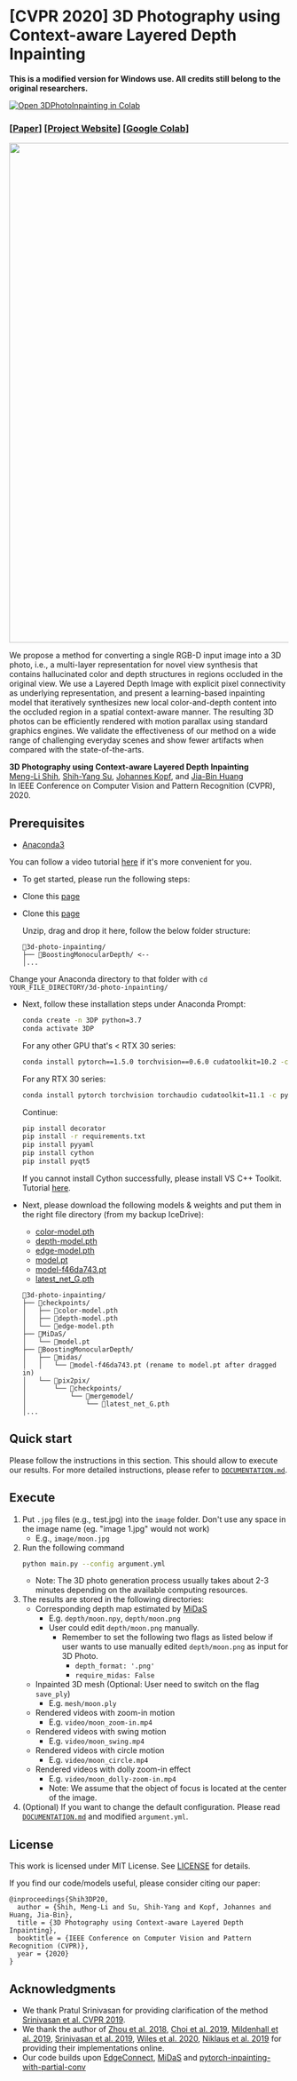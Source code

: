 # [CVPR 2020] 3D Photography using Context-aware Layered Depth Inpainting

**This is a modified version for Windows use. All credits still belong to the original researchers.**

[![Open 3DPhotoInpainting in Colab](https://colab.research.google.com/assets/colab-badge.svg)](https://colab.research.google.com/drive/1706ToQrkIZshRSJSHvZ1RuCiM__YX3Bz)

### [[Paper](https://arxiv.org/abs/2004.04727)] [[Project Website](https://shihmengli.github.io/3D-Photo-Inpainting/)] [[Google Colab](https://colab.research.google.com/drive/1706ToQrkIZshRSJSHvZ1RuCiM__YX3Bz)]

<p align='center'>
<img src='https://filebox.ece.vt.edu/~jbhuang/project/3DPhoto/3DPhoto_teaser.jpg' width='900'/>
</p>

We propose a method for converting a single RGB-D input image into a 3D photo, i.e., a multi-layer representation for novel view synthesis that contains hallucinated color and depth structures in regions occluded in the original view. We use a Layered Depth Image with explicit pixel connectivity as underlying representation, and present a learning-based inpainting model that iteratively synthesizes new local color-and-depth content into the occluded region in a spatial context-aware manner. The resulting 3D photos can be efficiently rendered with motion parallax using standard graphics engines. We validate the effectiveness of our method on a wide range of challenging everyday scenes and show fewer artifacts when compared with the state-of-the-arts.
<br/>

**3D Photography using Context-aware Layered Depth Inpainting**
<br/>
[Meng-Li Shih](https://shihmengli.github.io/), 
[Shih-Yang Su](https://lemonatsu.github.io/), 
[Johannes Kopf](https://johanneskopf.de/), and
[Jia-Bin Huang](https://filebox.ece.vt.edu/~jbhuang/)
<br/>
In IEEE Conference on Computer Vision and Pattern Recognition (CVPR), 2020.


## Prerequisites
- [Anaconda3](https://www.anaconda.com/products/individual)

You can follow a video tutorial [here](https://youtu.be/wyYK82C6W88) if it's more convenient for you.

- To get started, please run the following steps:
- Clone this [page](https://github.com/bycloudai/3d-photo-inpainting-Windows) 
- Clone this [page](https://github.com/compphoto/BoostingMonocularDepth.git)

    Unzip, drag and drop it here, follow the below folder structure:
    ```
    📂3d-photo-inpainting/
    ├── 📂BoostingMonocularDepth/ <--
    │...
    ```
Change your Anaconda directory to that folder with `cd YOUR_FILE_DIRECTORY/3d-photo-inpainting/`

- Next, follow these installation steps under Anaconda Prompt:
    ```bash
    conda create -n 3DP python=3.7
    conda activate 3DP
    ```
    For any other GPU that's < RTX 30 series:
    ```bash
    conda install pytorch==1.5.0 torchvision==0.6.0 cudatoolkit=10.2 -c pytorch
    ```
    For any RTX 30 series:
    ```bash
    conda install pytorch torchvision torchaudio cudatoolkit=11.1 -c pytorch -c conda-forge
    ```    
    Continue:
    ```bash
    pip install decorator
    pip install -r requirements.txt
    pip install pyyaml
    pip install cython
    pip install pyqt5
    ```
    If you cannot install Cython successfully, please install VS C++ Toolkit. Tutorial [here](https://www.notion.so/How-To-Install-Microsoft-C-Build-Tools-f79ca6796a524674878b80e998c88b02).
    
- Next, please download the following models & weights and put them in the right file directory (from my backup IceDrive):
    - [color-model.pth](https://icedrive.net/0/b7ri1hJxKH)
    - [depth-model.pth](https://icedrive.net/0/7csdKoXaas)
    - [edge-model.pth](https://icedrive.net/0/43JgqNC82p)
    - [model.pt](https://icedrive.net/0/5cH5SwtZFf)
    - [model-f46da743.pt](https://icedrive.net/0/5apOAqTQ5k)
    - [latest_net_G.pth](https://icedrive.net/0/d16Nek9r8B)


    ```
    📂3d-photo-inpainting/
    ├── 📂checkpoints/
    │   ├── 📜color-model.pth
    │   ├── 📜depth-model.pth
    │   └── 📜edge-model.pth
    ├── 📂MiDaS/
    │   └── 📜model.pt
    ├── 📂BoostingMonocularDepth/
    │   ├── 📂midas/
    │   │   └── 📜model-f46da743.pt (rename to model.pt after dragged in)
    │   └── 📂pix2pix/
    │       └── 📂checkpoints/
    │           └── 📂mergemodel/
    │               └── 📜latest_net_G.pth
    │...
    ```
    

## Quick start
Please follow the instructions in this section. 
This should allow to execute our results.
For more detailed instructions, please refer to [`DOCUMENTATION.md`](DOCUMENTATION.md).

## Execute
1. Put ```.jpg``` files (e.g., test.jpg) into the ```image``` folder.  Don't use any space in the image name (eg. "image 1.jpg" would not work)
    - E.g., `image/moon.jpg`
2. Run the following command
    ```bash
    python main.py --config argument.yml
    ```
    - Note: The 3D photo generation process usually takes about 2-3 minutes depending on the available computing resources.
3. The results are stored in the following directories:
    - Corresponding depth map estimated by [MiDaS](https://github.com/intel-isl/MiDaS.git) 
        - E.g. ```depth/moon.npy```, ```depth/moon.png```
        - User could edit ```depth/moon.png``` manually. 
            - Remember to set the following two flags as listed below if user wants to use manually edited ```depth/moon.png``` as input for 3D Photo.
                - `depth_format: '.png'`
                - `require_midas: False`
    - Inpainted 3D mesh (Optional: User need to switch on the flag `save_ply`)
        - E.g. ```mesh/moon.ply```
    - Rendered videos with zoom-in motion
        - E.g. ```video/moon_zoom-in.mp4```
    - Rendered videos with swing motion
        - E.g. ```video/moon_swing.mp4```
    - Rendered videos with circle motion
        - E.g. ```video/moon_circle.mp4```         
    - Rendered videos with dolly zoom-in effect
        - E.g. ```video/moon_dolly-zoom-in.mp4```
        - Note: We assume that the object of focus is located at the center of the image.
4. (Optional) If you want to change the default configuration. Please read [`DOCUMENTATION.md`](DOCUMENTATION.md) and modified ```argument.yml```.


## License
This work is licensed under MIT License. See [LICENSE](LICENSE) for details. 

If you find our code/models useful, please consider citing our paper:
```
@inproceedings{Shih3DP20,
  author = {Shih, Meng-Li and Su, Shih-Yang and Kopf, Johannes and Huang, Jia-Bin},
  title = {3D Photography using Context-aware Layered Depth Inpainting},
  booktitle = {IEEE Conference on Computer Vision and Pattern Recognition (CVPR)},
  year = {2020}
}
```

## Acknowledgments
- We thank Pratul Srinivasan for providing clarification of the method [Srinivasan et al. CVPR 2019](https://people.eecs.berkeley.edu/~pratul/publication/mpi_extrapolation/).
- We thank the author of [Zhou et al. 2018](https://people.eecs.berkeley.edu/~tinghuiz/projects/mpi/), [Choi et al. 2019](https://github.com/NVlabs/extreme-view-synth/), [Mildenhall et al. 2019](https://github.com/Fyusion/LLFF), [Srinivasan et al. 2019](https://github.com/google-research/google-research/tree/ac9b04e1dbdac468fda53e798a326fe9124e49fe/mpi_extrapolation), [Wiles et al. 2020](http://www.robots.ox.ac.uk/~ow/synsin.html), [Niklaus et al. 2019](https://github.com/sniklaus/3d-ken-burns) for providing their implementations online.
- Our code builds upon [EdgeConnect](https://github.com/knazeri/edge-connect), [MiDaS](https://github.com/intel-isl/MiDaS.git) and [pytorch-inpainting-with-partial-conv](https://github.com/naoto0804/pytorch-inpainting-with-partial-conv)
